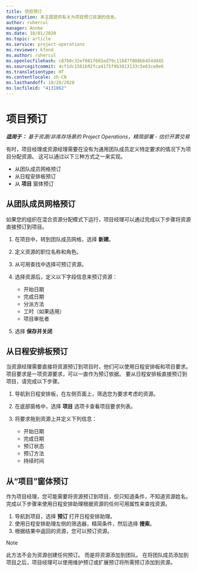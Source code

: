 ```yaml
---
title: 项目预订
description: 本主题提供有关为项目预订资源的信息。
author: ruhercul
manager: Annbe
ms.date: 10/01/2020
ms.topic: article
ms.service: project-operations
ms.reviewer: kfend
ms.author: ruhercul
ms.openlocfilehash: c87b0c32ef081f601ed79c11687f008bb454dd45
ms.sourcegitcommit: 4cf1dc1561b92fca4175f0b3813133c5e63ce8e6
ms.translationtype: HT
ms.contentlocale: zh-CN
ms.lasthandoff: 10/28/2020
ms.locfileid: "4131062"
---
```

# <a name="book-to-a-project"></a>项目预订

_**适用于：** 基于资源/非库存场景的 Project Operations，精简部署 - 估价开票交易_

有时，项目经理或资源经理需要在没有为通用团队成员定义特定要求的情况下为项目分配资源。 这可以通过以下三种方式之一来实现。

- 从团队成员网格预订
- 从日程安排板预订
- 从 **项目** 窗体预订

## <a name="book-from-the-team-member-grid"></a>从团队成员网格预订

如果您的组织在混合资源分配模式下运行，项目经理可以通过完成以下步骤将资源直接预订到项目。

1. 在项目中，转到团队成员网格，选择 **新建**。
2. 定义资源的职位名称和角色。
3. 从可用查找中选择可预订资源。
4. 选择资源后，定义以下字段信息来预订资源：

    - 开始日期
    - 完成日期
    - 分派方法
    - 工时（如果适用）
    - 项目审批者

6. 选择 **保存并关闭**

## <a name="book-from-the-schedule-board"></a>从日程安排板预订

当资源经理需要直接将资源预订到项目时，他们可以使用日程安排板和项目要求。 项目要求是一项资源要求，可以一直作为预订依据。 要从日程安排板直接预订到项目，请完成以下步骤。

1. 导航到日程安排板，在左侧页面上，筛选您为要求考虑的资源。
2. 在底部窗格中，选择 **项目** 选项卡查看项目要求列表。
3. 将要求拖到资源上并定义下列信息：

    - 开始日期
    - 完成日期
    - 预订状态
    - 预订方法
    - 持续时间

## <a name="book-from-the-project-form"></a>从“项目”窗体预订

作为项目经理，您可能需要将资源预订到项目，但只知道条件，不知道资源姓名。 完成以下步骤来使用日程安排助理根据资源的任何可用属性来查找资源。 

1. 导航到项目，选择 **预订** 打开日程安排助理。
2. 使用日程安排助理左侧的筛选器，精简条件，然后选择 **搜索**。
3. 根据结果中返回的资源，您可以预订资源。

> [!NOTE]
> 此方法不会为资源创建任何预订。 而是将资源添加到团队。 在将团队成员添加到项目之后，项目经理可以使用维护预订或扩展预订将所需预订添加到资源。
